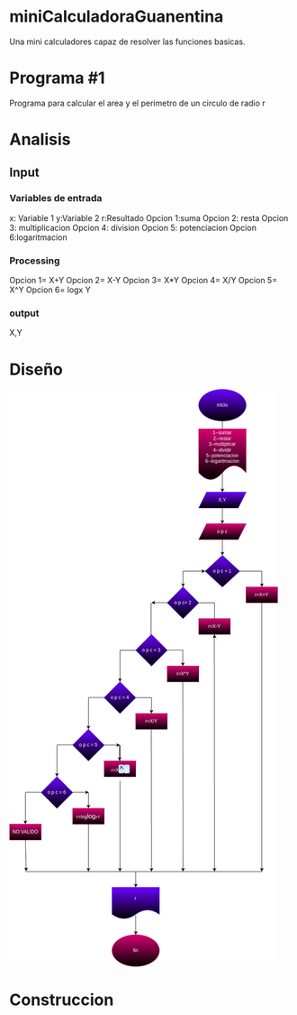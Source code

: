 # miniCalculadoraGuanentina
Una mini calculadores capaz de resolver las funciones basicas.

# Programa #1
Programa para calcular el area y el perimetro de un circulo de radio r
# Analisis 

## Input
### Variables de entrada
x: Variable 1
y:Variable 2
r:Resultado
Opcion 1:suma
Opcion 2: resta
Opcion 3: multiplicacion
Opcion 4: division
Opcion 5: potenciacion
Opcion 6:logaritmacion


### Processing
Opcion 1= X+Y
Opcion 2= X-Y
Opcion 3= X*Y
Opcion 4= X/Y
Opcion 5= X^Y
Opcion 6= logx Y
### output
X,Y

# Diseño
![Diagrama de flujo](diagrama.png "Diagrama de flujo")
# Construccion